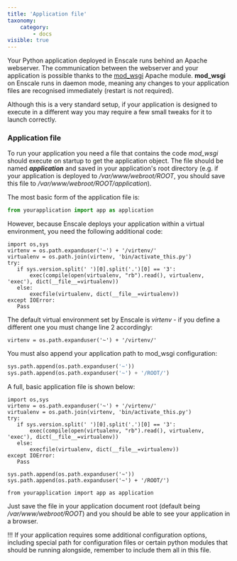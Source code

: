 ```yaml
---
title: 'Application file'
taxonomy:
    category:
        - docs
visible: true
---
```


Your Python application deployed in Enscale runs behind an Apache webserver. The communication between the webserver and your application is possible thanks to the [mod_wsgi](http://modwsgi.readthedocs.io/en/develop/) Apache module. **mod_wsgi** on Enscale runs in daemon mode, meaning any changes to your application files are recognised immediately (restart is not required).

Although this is a very standard setup, if your application is designed to execute in a different way you may require a few small tweaks for it to launch correctly.

### Application file

To run your application you need a file that contains the code _mod\_wsgi_ should execute on startup to get the application object. The file should be named **_application_** and saved in your application's root directory (e.g. if your application is deployed to _/var/www/webroot/ROOT_, you should save this file to _/var/www/webroot/ROOT/application_).

The most basic form of the application file is:

```python
from yourapplication import app as application
```

However, because Enscale deploys your application within a virtual environment, you need the following additional code:

```
import os,sys
virtenv = os.path.expanduser('~') + '/virtenv/'
virtualenv = os.path.join(virtenv, 'bin/activate_this.py')
try:
   if sys.version.split(' ')[0].split('.')[0] == '3':
       exec(compile(open(virtualenv, "rb").read(), virtualenv, 'exec'), dict(__file__=virtualenv))
   else:
       execfile(virtualenv, dict(__file__=virtualenv))
except IOError:
   Pass
```

The default virtual environment set by Enscale is _virtenv_ - if you define a different one you must change line 2 accordingly:

`virtenv = os.path.expanduser('~') + '/virtenv/'`

You must also append your application path to mod_wsgi configuration:

```python
sys.path.append(os.path.expanduser('~'))
sys.path.append(os.path.expanduser('~') + '/ROOT/')
```
A full, basic application file is shown below:

```
import os,sys
virtenv = os.path.expanduser('~') + '/virtenv/'
virtualenv = os.path.join(virtenv, 'bin/activate_this.py')
try:
   if sys.version.split(' ')[0].split('.')[0] == '3':
       exec(compile(open(virtualenv, "rb").read(), virtualenv, 'exec'), dict(__file__=virtualenv))
   else:
       execfile(virtualenv, dict(__file__=virtualenv))
except IOError:
   Pass

sys.path.append(os.path.expanduser('~'))
sys.path.append(os.path.expanduser('~') + '/ROOT/')

from yourapplication import app as application
```

Just save the file in your application document root (default being _/var/www/webroot/ROOT_) and you should be able to see your application in a browser.

!!! If your application requires some additional configuration options, including special path for configuration files or certain python modules that should be running alongside, remember to include them all in this file.